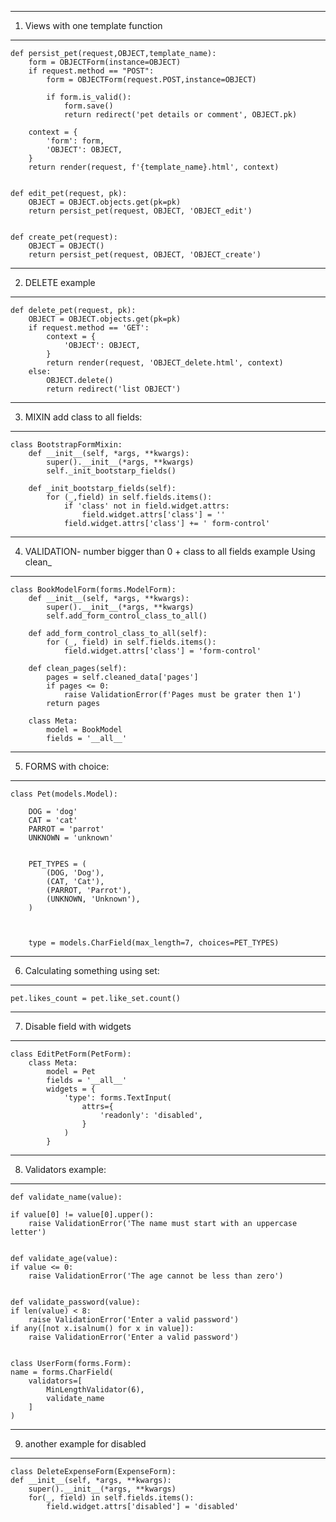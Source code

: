 _________________________________
1. Views with one template function
_______________________________
    def persist_pet(request,OBJECT,template_name):
        form = OBJECTForm(instance=OBJECT)
        if request.method == "POST":
            form = OBJECTForm(request.POST,instance=OBJECT)
    
            if form.is_valid():
                form.save()
                return redirect('pet details or comment', OBJECT.pk)
            
        context = {
            'form': form,
            'OBJECT': OBJECT,
        }
        return render(request, f'{template_name}.html', context)


    def edit_pet(request, pk):
        OBJECT = OBJECT.objects.get(pk=pk)
        return persist_pet(request, OBJECT, 'OBJECT_edit')


    def create_pet(request):
        OBJECT = OBJECT()
        return persist_pet(request, OBJECT, 'OBJECT_create')
_______________
2. DELETE example
______________
    def delete_pet(request, pk):
        OBJECT = OBJECT.objects.get(pk=pk)
        if request.method == 'GET':
            context = {
                'OBJECT': OBJECT,
            }
            return render(request, 'OBJECT_delete.html', context)
        else:
            OBJECT.delete()
            return redirect('list OBJECT')

_____________________________________________
3. MIXIN add class to all fields:
_______ _____________ ____________ _________

    class BootstrapFormMixin:
        def __init__(self, *args, **kwargs):
            super().__init__(*args, **kwargs)
            self._init_bootstarp_fields()
    
        def _init_bootstarp_fields(self):
            for (_,field) in self.fields.items():
                if 'class' not in field.widget.attrs:
                    field.widget.attrs['class'] = ''
                field.widget.attrs['class'] += ' form-control'


_________________________________________________

4. VALIDATION- number bigger than 0 + class to all fields example Using clean_
________________________________________________________
    class BookModelForm(forms.ModelForm):
        def __init__(self, *args, **kwargs):
            super().__init__(*args, **kwargs)
            self.add_form_control_class_to_all()
    
        def add_form_control_class_to_all(self):
            for (_, field) in self.fields.items():
                field.widget.attrs['class'] = 'form-control'
    
        def clean_pages(self):
            pages = self.cleaned_data['pages']
            if pages <= 0:
                raise ValidationError(f'Pages must be grater then 1')
            return pages
    
        class Meta:
            model = BookModel
            fields = '__all__'
_________________________________________________________________

5. FORMS with choice:
__________________________________________________

    class Pet(models.Model):

        DOG = 'dog'
        CAT = 'cat'
        PARROT = 'parrot'
        UNKNOWN = 'unknown'
    
    
        PET_TYPES = (
            (DOG, 'Dog'),
            (CAT, 'Cat'),
            (PARROT, 'Parrot'),
            (UNKNOWN, 'Unknown'),
        )
    
    
    
        type = models.CharField(max_length=7, choices=PET_TYPES)

_____________________________________________________________________________
6. Calculating something using set:
______________________________________
    pet.likes_count = pet.like_set.count()

_____________________________________________
7. Disable field with widgets
________________________________
    class EditPetForm(PetForm):
        class Meta:
            model = Pet
            fields = '__all__'
            widgets = {
                'type': forms.TextInput(
                    attrs={
                        'readonly': 'disabled',
                    }
                )
            }
________________________________
8. Validators example:
________________________
    def validate_name(value):

    if value[0] != value[0].upper():
        raise ValidationError('The name must start with an uppercase letter')


    def validate_age(value):
    if value <= 0:
        raise ValidationError('The age cannot be less than zero')


    def validate_password(value):
    if len(value) < 8:
        raise ValidationError('Enter a valid password')
    if any([not x.isalnum() for x in value]):
        raise ValidationError('Enter a valid password')


    class UserForm(forms.Form):
    name = forms.CharField(
        validators=[
            MinLengthValidator(6),
            validate_name
        ]
    )
___________________________________________
9. another example for disabled
__________________________________________________   
    class DeleteExpenseForm(ExpenseForm):
    def __init__(self, *args, **kwargs):
        super().__init__(*args, **kwargs)
        for(_, field) in self.fields.items():
            field.widget.attrs['disabled'] = 'disabled'